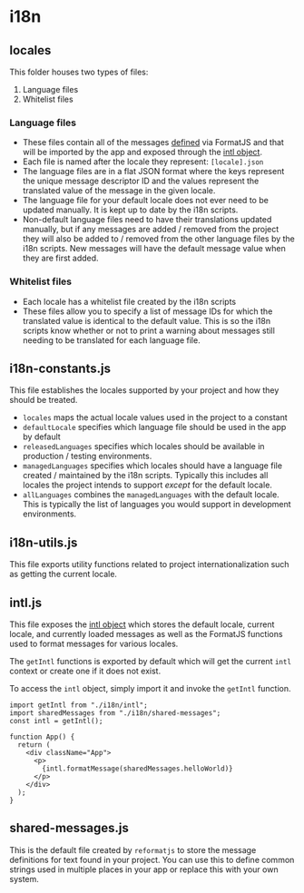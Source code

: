 # i18n

## locales
This folder houses two types of files:

1. Language files
2. Whitelist files

### Language files
- These files contain all of the messages [defined](https://formatjs.io/docs/intl#definemessagesdefinemessage) via FormatJS and that will be imported by the app and exposed through the [intl object](https://formatjs.io/docs/intl#the-intl-object).
- Each file is named after the locale they represent: `[locale].json`
- The language files are in a flat JSON format where the keys represent the unique message descriptor ID and the values represent the translated value of the message in the given locale.
- The language file for your default locale does not ever need to be updated manually. It is kept up to date by the i18n scripts.
- Non-default language files need to have their translations updated manually, but if any messages are added / removed from the project they will also be added to / removed from the other language files by the i18n scripts. New messages will have the default message value when they are first added.

### Whitelist files
- Each locale has a whitelist file created by the i18n scripts
- These files allow you to specify a list of message IDs for which the translated value is identical to the default value. This is so the i18n scripts know whether or not to print a warning about messages still needing to be translated for each language file.

## i18n-constants.js
This file establishes the locales supported by your project and how they should be treated.

- `locales` maps the actual locale values used in the project to a constant
- `defaultLocale` specifies which language file should be used in the app by default
- `releasedLanguages` specifies which locales should be available in production / testing environments.
- `managedLanguages` specifies which locales should have a language file created / maintained by the i18n scripts. Typically this includes all locales the project intends to support *except* for the default locale.
- `allLanguages` combines the `managedLanguages` with the default locale. This is typically the list of languages you would support in development environments.

## i18n-utils.js
This file exports utility functions related to project internationalization such as getting the current locale.

## intl.js
This file exposes the [intl object](https://formatjs.io/docs/intl#the-intl-object) which stores the default locale, current locale, and currently loaded messages as well as the FormatJS functions used to format messages for various locales.

The `getIntl` functions is exported by default which will get the current `intl` context or create one if it does not exist.

To access the `intl` object, simply import it and invoke the `getIntl` function.

```
import getIntl from "./i18n/intl";
import sharedMessages from "./i18n/shared-messages";
const intl = getIntl();

function App() {
  return (
    <div className="App">
      <p>
        {intl.formatMessage(sharedMessages.helloWorld)}
      </p>
    </div>
  );
}
```

## shared-messages.js
This is the default file created by `reformatjs` to store the message definitions for text found in your project. You can use this to define common strings used in multiple places in your app or replace this with your own system.